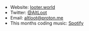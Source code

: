 - Website: [looter.world](http://looter.world/)
- Twitter: [@AltLoot](https://twitter.com/AltLoot)        
- Email: altloot@proton.me 
- This months coding music: [Spotify](https://open.spotify.com/playlist/6E946AEWc4wYgjy3L7UO3e?si=4f891d80e5d34daf)
                             
<!--
**lootboi/lootboi** is a ✨ _special_ ✨ repository because its `README.md` (this file) appears on your GitHub profile.

Here are some ideas to get you started:

- 🔭 I’m currently working on ...
- 🌱 I’m currently learning ...
- 👯 I’m looking to collaborate on ...
- 🤔 I’m looking for help with ...
- 💬 Ask me about ...
- 📫 How to reach me: ...
- 😄 Pronouns: ...
- ⚡ Fun fact: ...
-->
